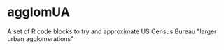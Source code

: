 # agglomUA
A set of R code blocks to try and approximate US Census Bureau "larger urban agglomerations"
